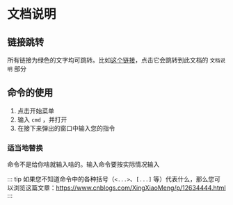 # 文档说明

## 链接跳转

所有链接为绿色的文字均可跳转。比如[这个链接](#文档说明)，点击它会跳转到此文档的 `文档说明` 部分

## 命令的使用

1. 点击开始菜单
2. 输入 `cmd` ，并打开
3. 在接下来弹出的窗口中输入您的指令

### 适当地替换

命令不是给你啥就输入啥的。输入命令要按实际情况输入

::: tip
如果您不知道命令中的各种括号（`<...>`、`[...]` 等）代表什么，那么您可以浏览这篇文章：<https://www.cnblogs.com/XingXiaoMeng/p/12634444.html>
:::
